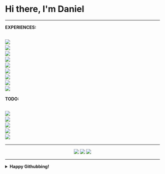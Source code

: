 # Hi there, I'm Daniel

<hr/>




<!-- <details> -->
<summary><b>EXPERIENCES:</b></summary>
  <br/>


<!-- ★★★  -->
<!-- ★★☆ -->
<!-- ★☆☆ -->
<!-- ☆☆☆ -->

<img src="https://img.shields.io/badge/★★☆-Java-F89917?logo=java&logoColor=ffffff" height="30"><br/>
<img src="https://img.shields.io/badge/★★☆-GNU/Linux-FCC624?logo=linux&logoColor=ffffff" height="30"><br/>
<img src="https://img.shields.io/badge/★☆☆-JavaScript-F7DF1E?logo=javascript&logoColor=ffffff" height="30"><br/>
<img src="https://img.shields.io/badge/★☆☆-Python-3776AB?logo=python&logoColor=ffffff" height="30"><br/>
<img src="https://img.shields.io/badge/★★☆-VS code-007ACC?logo=visual%20studio%20code&logoColor=ffffff" height="30"><br/>
<img src="https://img.shields.io/badge/★★☆-Windows%2010-0078D6?logo=windows&logoColor=ffffff" height="30"><br/>
<img src="https://img.shields.io/badge/★☆☆-Node.JS-339933?logo=node.js&logoColor=ffffff" height="30"><br/>
<img src="https://img.shields.io/badge/★★★-Googling-34A853?logo=google&logoColor=ffffff" height="30"><br/>
<img src="https://img.shields.io/badge/★☆☆-Android-3DDC84?logo=android&logoColor=ffffff" height="30"><br/>


<!-- </details> -->


<!-- <details> -->
<summary><b>TODO: </b></summary>
  <br/>




<img src="https://img.shields.io/badge/☆☆☆-C++-00599C?logo=c%2B%2B&logoColor=ffffff" height="30"><br/>
<img src="https://img.shields.io/badge/☆☆☆-TypeScript-2F74C0?logo=typescript&logoColor=ffffff" height="30"><br/>
<img src="https://img.shields.io/badge/☆☆☆-Kotlin-0095D5?logo=kotlin&logoColor=ffffff" height="30"><br/>
<img src="https://img.shields.io/badge/☆☆☆-C%20Sharp-9C73D6?logo=c%20sharp&logoColor=ffffff" height="30"><br/>
<img src="https://img.shields.io/badge/☆☆☆-C-A8B9CC?logo=c&logoColor=ffffff" height="30"><br/>

<!-- </details> -->

<hr/>

<div align="center">
    <img  src='https://github-readme-stats.vercel.app/api?username=kingDaniel2004&count_private=true&show_icons=true&theme=onedark'>
    <img  src='https://github-readme-stats.vercel.app/api/top-langs/?username=kingDaniel2004&langs_count=8&theme=onedark'>
    <img  src='https://github-profile-trophy.vercel.app/?username=kingDaniel2004&theme=onedark&margin-w=1&no-bg=false'>
    
</div>

<hr/>

<details>
    <summary><b>  Happy Githubbing! </b></summary>
<div align="center">
    <img  src='tenor.gif'>
</div>

</details>

